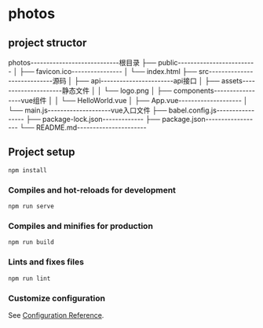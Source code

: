 # photos

## project structor

photos----------------------------根目录
├── public-------------------------
│   ├── favicon.ico----------------
│   └── index.html
├── src----------------------------源码
│   ├── api-----------------------api接口
│   ├── assets---------------------静态文件
│   │   └── logo.png
│   ├── components-----------------vue组件
│   │   └── HelloWorld.vue
│   ├── App.vue--------------------
│   └── main.js--------------------vue入口文件
├── babel.config.js-----------------
├── package-lock.json-------------
├── package.json------------------
└── README.md----------------------

## Project setup
```
npm install
```

### Compiles and hot-reloads for development
```
npm run serve
```

### Compiles and minifies for production
```
npm run build
```

### Lints and fixes files
```
npm run lint
```

### Customize configuration
See [Configuration Reference](https://cli.vuejs.org/config/).
